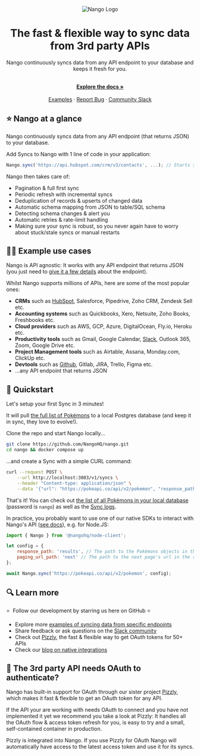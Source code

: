 <div align="center">
  
  ![Nango Logo](https://uploads-ssl.webflow.com/62a9f4a7a5a3d9ef1439982a/6311c3a48ebd85d6ed8f8f05_logo-background.png)

</div>

<h1 align="center">The fast & flexible way to sync data from 3rd party APIs</h1>

<div align="center">
Nango continuously syncs data from any API endpoint to your database and keeps it fresh for you.
</div>

<p align="center">
    <br />
    <a href="https://docs.nango.dev" rel="dofollow"><strong>Explore the docs »</strong></a>
    <br />

  <br/>
    <a href="https://docs.nango.dev/real-world-examples">Examples</a>
    ·
    <a href="https://github.com/nangohq/nango/issues">Report Bug</a>
    ·
    <a href="https://nango.dev/slack">Community Slack</a>
</p>

## ⭐ Nango at a glance

Nango continuously syncs data from any API endpoint (that returns JSON) to your database.

Add Syncs to Nango with 1 line of code in your application:
```ts
Nango.sync('https://api.hubspot.com/crm/v3/contacts', ...); // Starts syncing contacts forever!
```

Nango then takes care of:

-   Pagination & full first sync
-   Periodic refresh with incremental syncs
-   Deduplication of records & upserts of changed data
-   Automatic schema mapping from JSON to table/SQL schema
-   Detecting schema changes & alert you
-   Automatic retries & rate-limit handling
-   Making sure your sync is robust, so you never again have to worry about stuck/stale syncs or manual restarts

## 🧑‍💻 Example use cases
Nango is API agnostic: It works with any API endpoint that returns JSON (you just need to [give it a few details](https://docs.nango.dev/add-sync#sync-options) about the endpoint).

Whilst Nango supports millions of APIs, here are some of the most popular ones:
- **CRMs** such as [HubSpot](https://docs.nango.dev/real-world-examples#hubspot-sync-all-hubspot-crm-contacts), Salesforce, Pipedrive, Zoho CRM, Zendesk Sell etc.
- **Accounting systems** such as Quickbooks, Xero, Netsuite, Zoho Books, Freshbooks etc.
- **Cloud providers** such as AWS, GCP, Azure, DigitalOcean, Fly.io, Heroku etc.
- **Productivity tools** such as Gmail, Google Calendar, [Slack](https://docs.nango.dev/real-world-examples#slack-sync-all-posts-from-a-slack-channel), Outlook 365, Zoom, Google Drive etc.
- **Project Management tools** such as Airtable, Assana, Monday.com, ClickUp etc.
- **Devtools** such as [Github](https://docs.nango.dev/real-world-examples#github-sync-all-stargazers-from-a-repo), Gitlab, JIRA, Trello, Figma etc.
- ...any API endpoint that returns JSON

## 🚀 Quickstart

Let's setup your first Sync in 3 minutes!

It will pull [the full list of Pokémons](https://pokeapi.co/) to a local Postgres database (and keep it in sync, they love to evolve!).

Clone the repo and start Nango locally...

```bash
git clone https://github.com/NangoHQ/nango.git
cd nango && docker compose up
```

...and create a Sync with a simple CURL command:

```bash
curl --request POST \
    --url http://localhost:3003/v1/syncs \
    --header "Content-type: application/json" \
    --data '{"url": "https://pokeapi.co/api/v2/pokemon", "response_path": "results", "paging_url_path":"next"}'
```

That's it! You can check out [the list of all Pokémons in your local database](http://localhost:8080/?pgsql=nango-db&username=nango&db=nango&ns=nango&select=_nango_sync_1) (password is `nango`) as well as the [Sync logs](http://localhost:8011).

In practice, you probably want to use one of our native SDKs to interact with Nango's API ([see docs](https://docs.nango.dev)), e.g. for Node.JS:

```js
import { Nango } from '@nangohq/node-client';

let config = {
    response_path: 'results', // The path to the Pokémons objects in the response.
    paging_url_path: 'next' // The path to the next page's url in the response.
};

await Nango.sync('https://pokeapi.co/api/v2/pokemon', config);
```

## 🔍 Learn more

⭐  Follow our development by starring us here on GitHub ⭐

-   Explore more [examples of syncing data from specific endpoints](https://docs.nango.dev)
-   Share feedback or ask questions on the [Slack community](https://nango.dev/slack)
-   Check out [Pizzly](https://github.com/NangoHQ/Pizzly), the fast & flexible way to get OAuth tokens for 50+ APIs
-   Check our [blog on native integrations](https://www.nango.dev/blog)

## 🔑 The 3rd party API needs OAuth to authenticate?
Nango has built-in support for OAuth through our sister project [Pizzly](https://github.com/NangoHQ/Pizzly), which makes it fast & flexible to get an OAuth token for any API.

If the API your are working with needs OAuth to connect and you have not implemented it yet we recommend you take a look at Pizzly: It handles all the OAuth flow & access token refresh for you, is easy to try and a small, self-contained container in production. 

Pizzly is integrated into Nango. If you use Pizzly for OAuth Nango will automatically have access to the latest access token and use it for its syncs.
